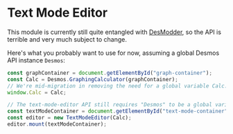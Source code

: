 # Text Mode Editor

This module is currently still quite entangled with [DesModder](https://github.com/DesModder/DesModder/), so the API is terrible and very much subject to change.

Here's what you probably want to use for now, assuming a global Desmos API instance `Desmos`:

```ts
const graphContainer = document.getElementById("graph-container");
const Calc = Desmos.GraphingCalculator(graphContainer);
// We're mid-migration in removing the need for a global variable Calc.
window.Calc = Calc;

// The text-mode-editor API still requires "Desmos" to be a global variable
const textModeContainer = document.getElementById("text-mode-container");
const editor = new TextModeEditor(Calc);
editor.mount(textModeContainer);
```
